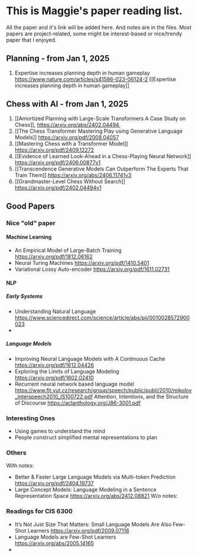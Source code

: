 # This is Maggie's paper reading list. 
All the paper and it's link will be added here. And notes are in the files. Most papers are project-related, some might be interest-based or nice/trendy paper that I enjoyed. 

## Planning - from Jan 1, 2025
1. Expertise increases planning depth in human gameplay https://www.nature.com/articles/s41586-023-06124-2 [[Expertise increases planning depth in human gameplay]]

## Chess with AI - from Jan 1, 2025
1. [[Amortized Planning with Large-Scale Transformers A Case Study on Chess]],  https://arxiv.org/abs/2402.04494,
2. [[The Chess Transformer Mastering Play using Generative Language Models]] https://arxiv.org/pdf/2008.04057
3. [[Mastering Chess with a Transformer Model]] https://arxiv.org/pdf/2409.12272
4. [[Evidence of Learned Look-Ahead in a Chess-Playing Neural Network]] https://arxiv.org/pdf/2406.00877v1
5. [[Transcendence Generative Models Can Outperform The Experts That Train Them]] https://arxiv.org/abs/2406.11741v3
6. [[Grandmaster-Level Chess Without Search]] https://arxiv.org/pdf/2402.04494v1 

## Good Papers
### Nice "old"  paper
#### Machine Learning
- An Empirical Model of Large-Batch Training https://arxiv.org/pdf/1812.06162
- Neural Turing Machines https://arxiv.org/pdf/1410.5401
- Variational Lossy Auto-encoder https://arxiv.org/pdf/1611.02731
#### NLP
##### Early Systems
- Understanding Natural Language https://www.sciencedirect.com/science/article/abs/pii/0010028572900023
- 
##### Language Models
- Improving Neural Language Models with A Continuous Cache https://arxiv.org/pdf/1612.04426
- Exploring the Limits of Language Modeling https://arxiv.org/pdf/1602.02410
- Recurrent neural network based language model https://www.fit.vut.cz/research/group/speech/public/publi/2010/mikolov_interspeech2010_IS100722.pdf
Attention, Intentions, and the Structure of Discourse https://aclanthology.org/J86-3001.pdf


### Interesting Ones
- Using games to understand the mind
- People construct simplified mental representations to plan

### Others
With notes:
- Better & Faster Large Language Models via Multi-token Prediction https://arxiv.org/pdf/2404.19737
- Large Concept Models: Language Modeling in a Sentence Representation Space https://arxiv.org/abs/2412.08821
W/o notes:

### Readings for CIS 6300
- It’s Not Just Size That Matters: Small Language Models Are Also Few-Shot Learners https://arxiv.org/pdf/2009.07118
- Language Models are Few-Shot Learners https://arxiv.org/abs/2005.14165
- 

